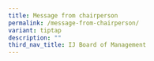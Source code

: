 ```yaml
---
title: Message from chairperson
permalink: /message-from-chairperson/
variant: tiptap
description: ""
third_nav_title: IJ Board of Management
---
```

